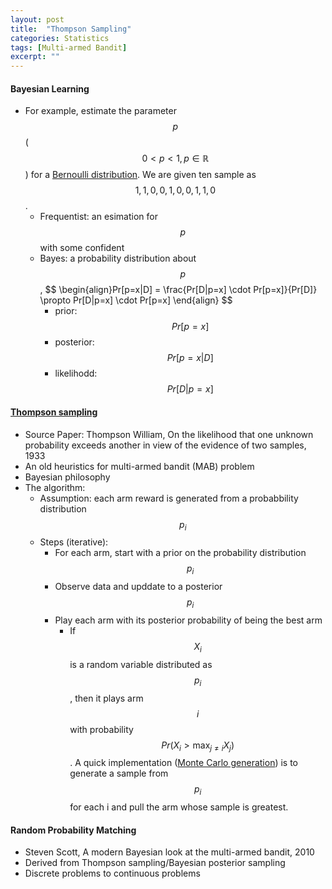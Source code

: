 ```yaml
---
layout: post
title:  "Thompson Sampling"
categories: Statistics
tags: [Multi-armed Bandit]
excerpt: ""
---
```


#### Bayesian Learning
- For example, estimate the parameter $$p$$ ($$0<p<1, p \in \mathbb{R}$$) for a [Bernoulli distribution](https://en.wikipedia.org/wiki/Bernoulli_distribution). We are given ten sample as $$1, 1, 0, 0, 1, 0, 0, 1, 1, 0$$.
  - Frequentist: an esimation for $$p$$ with some confident
  - Bayes: a probability distribution about $$p$$, 
\$$ \begin{align}Pr[p=x|D] = \frac{Pr[D|p=x] \cdot Pr[p=x]}{Pr[D]} \propto Pr[D|p=x] \cdot Pr[p=x] \end{align} $$
    - prior: $$Pr[p=x]$$
    - posterior: $$Pr[p=x \vert D]$$
    - likelihodd: $$Pr[D \vert p=x]$$

#### [Thompson sampling](https://en.wikipedia.org/wiki/Thompson_sampling)
- Source Paper: Thompson William, On the likelihood that one unknown probability exceeds another in view of the evidence of two samples, 1933
- An old heuristics for multi-armed bandit (MAB) problem
- Bayesian philosophy
- The algorithm:
  - Assumption: each arm reward is generated from a probabbility distribution $$p_i$$
  - Steps (iterative):
    - For each arm, start with a prior on the probability distribution $$p_i$$
    - Observe data and upddate to a posterior $$p_i$$
    - Play each arm with its posterior probability of being the best arm
      - If $$X_i$$ is a random variable distributed as $$p_i$$, then it plays arm $$i$$ with probability $$Pr(X_i>\max_{j \neq i}X_j)$$. A quick implementation ([Monte Carlo generation](https://en.wikipedia.org/wiki/Monte_Carlo_method#Applied_statistics)) is to generate a sample from $$p_i$$ for each i and pull the arm whose sample is greatest.
    
#### Random Probability Matching
- Steven Scott, A modern Bayesian look at the multi-armed bandit, 2010
- Derived from Thompson sampling/Bayesian posterior sampling
- Discrete problems to continuous problems

